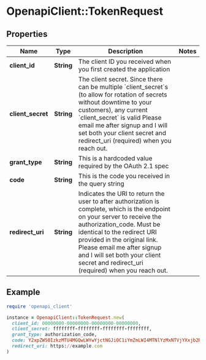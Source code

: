 # OpenapiClient::TokenRequest

## Properties

| Name | Type | Description | Notes |
| ---- | ---- | ----------- | ----- |
| **client_id** | **String** | The client ID you received when you first created the application |  |
| **client_secret** | **String** | The client secret. Since there can be multiple &#x60;client_secret&#x60;s (to allow for rotation of secrets without downtime to your customers), any current &#x60;client_secret&#x60; is valid  Please email me after signup and I will set both your client secret and redirect_uri (required) when you reach out.  |  |
| **grant_type** | **String** | This is a hardcoded value required by the OAuth 2.1 spec |  |
| **code** | **String** | This is the code you received in the query string |  |
| **redirect_uri** | **String** | Indicates the URI to return the user to after authorization is complete, which is the endpoint on your server to receive the authorization_code.  Must be identical to the redirect URI provided in the original link.  Please email me after signup and I will set both your client secret and redirect_uri (required) when you reach out.  |  |

## Example

```ruby
require 'openapi_client'

instance = OpenapiClient::TokenRequest.new(
  client_id: 00000000-00000000-00000000-00000000,
  client_secret: ffffffff-ffffffff-ffffffff-ffffffff,
  grant_type: authorization_code,
  code: Y2xpZW50IzkzMTU4MGQwLWYwYjctNGJiOC1iYmZmLWI4MTNlYzMxNTVjYXxjb2RlIzE1MmIwYjk3LTg2ZWMtNDZlNC1hZDUyLWY5ZTAxNzE2MDIwNAo&#x3D;,
  redirect_uri: https://example.com
)
```

